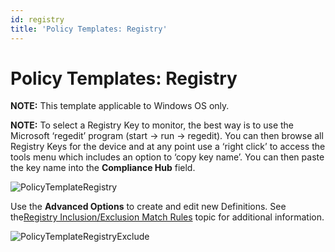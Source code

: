 ```yaml
---
id: registry
title: 'Policy Templates: Registry'
---
```


# Policy Templates: Registry

**NOTE:** This template applicable to Windows OS only.

**NOTE:** To select a Registry Key to monitor, the best way is to use the Microsoft ‘regedit’ program (start -> run -> regedit). You can then browse all Registry Keys for the device and at any point use a ‘right click’ to access the tools menu which includes an option to ‘copy key name’. You can then paste the key name into the **Compliance Hub** field.

![PolicyTemplateRegistry](/img/changetracker/admin/PolicyTemplateRegistry.png "PolicyTemplateRegistry")

Use the **Advanced Options** to create and edit new Definitions. See the[Registry Inclusion/Exclusion Match Rules](/Admin/MatchRules/RegistryRules.md "Registry Inclusion/Exclusion Match Rules")  topic for additional information.

![PolicyTemplateRegistryExclude](/img/changetracker/admin/PolicyTemplateRegistryExclude.png "PolicyTemplateRegistryExclude")